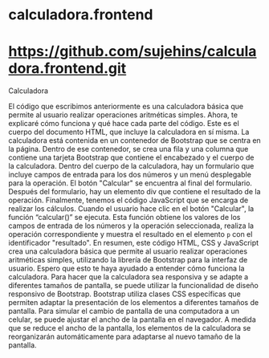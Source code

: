 # calculadora.frontend
# https://github.com/sujehins/calculadora.frontend.git
Calculadora

El código que escribimos anteriormente es una calculadora básica que permite al usuario realizar operaciones aritméticas simples. Ahora, te explicaré cómo funciona y qué hace cada parte del código.
Este es el cuerpo del documento HTML, que incluye la calculadora en sí misma. La calculadora está contenida en un contenedor de Bootstrap que se centra en la página. Dentro de ese contenedor, se crea una fila y una columna que contiene una tarjeta Bootstrap que contiene el encabezado y el cuerpo de la calculadora.
Dentro del cuerpo de la calculadora, hay un formulario que incluye campos de entrada para los dos números y un menú desplegable para la operación. El botón "Calcular" se encuentra al final del formulario.
Después del formulario, hay un elemento div que contiene el resultado de la operación.
Finalmente, tenemos el código JavaScript que se encarga de realizar los cálculos. Cuando el usuario hace clic en el botón "Calcular", la función “calcular()” se ejecuta. Esta función obtiene los valores de los campos de entrada de los números y la operación seleccionada, realiza la operación correspondiente y muestra el resultado en el elemento `p` con el identificador "resultado".
En resumen, este código HTML, CSS y JavaScript crea una calculadora básica que permite al usuario realizar operaciones aritméticas simples, utilizando la librería de Bootstrap para la interfaz de usuario. Espero que esto te haya ayudado a entender cómo funciona la calculadora.
Para hacer que la calculadora sea responsiva y se adapte a diferentes tamaños de pantalla, se puede utilizar la funcionalidad de diseño responsivo de Bootstrap. Bootstrap utiliza clases CSS específicas que permiten adaptar la presentación de los elementos a diferentes tamaños de pantalla.
Para simular el cambio de pantalla de una computadora a un celular, se puede ajustar el ancho de la pantalla en el navegador. A medida que se reduce el ancho de la pantalla, los elementos de la calculadora se reorganizarán automáticamente para adaptarse al nuevo tamaño de la pantalla.


